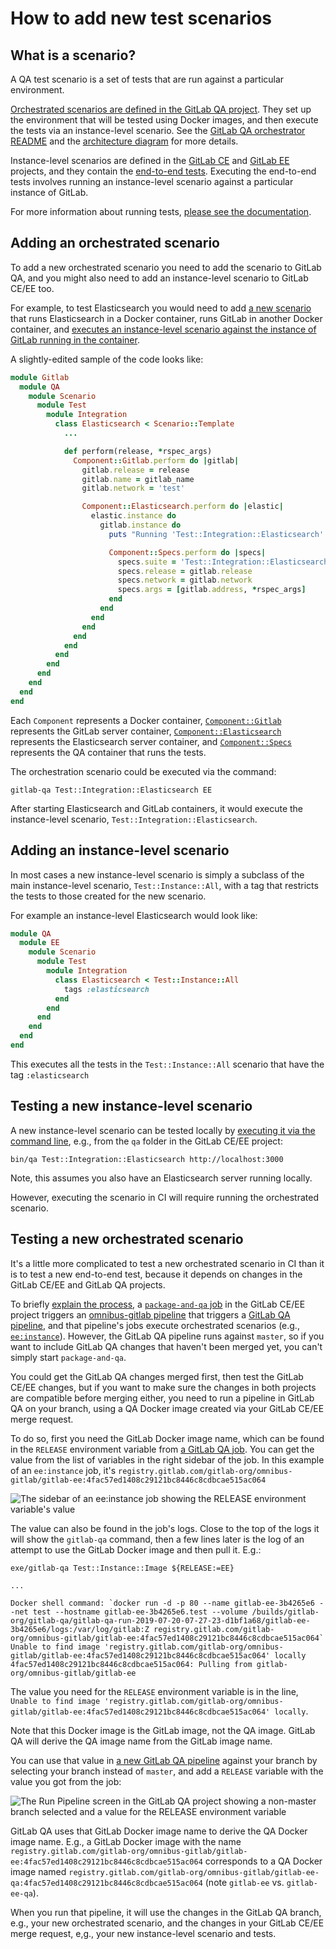 # How to add new test scenarios

## What is a scenario?

A QA test scenario is a set of tests that are run against a particular environment.

[Orchestrated scenarios are defined in the GitLab QA project](https://gitlab.com/gitlab-org/gitlab-qa/tree/master/lib/gitlab/qa/scenario/). They set up the environment that will be tested using Docker images, and then execute the tests via an instance-level scenario. See the [GitLab QA orchestrator README](https://gitlab.com/gitlab-org/gitlab-qa/blob/master/README.md) and the [architecture diagram](https://gitlab.com/gitlab-org/gitlab-qa/blob/master/docs/architecture.md) for more details.

Instance-level scenarios are defined in the [GitLab CE](https://gitlab.com/gitlab-org/gitlab-ce/blob/master/qa/qa/scenario) and [GitLab EE](https://gitlab.com/gitlab-org/gitlab-ee/blob/master/qa/qa/scenario) projects, and they contain the [end-to-end tests](https://gitlab.com/gitlab-org/gitlab-ce/tree/master/qa/qa/specs/features). Executing the end-to-end tests involves running an instance-level scenario against a particular instance of GitLab.

For more information about running tests, [please see the documentation](index.md#how-do-i-run-the-tests).

## Adding an orchestrated scenario

To add a new orchestrated scenario you need to add the scenario to GitLab QA, and you might also need to add an instance-level scenario to GitLab CE/EE too.

For example, to test Elasticsearch you would need to add [a new scenario](https://gitlab.com/gitlab-org/gitlab-qa/blob/2bb76796fb52abdcc1fd5e9034bb64fd0f3a1a7e/lib/gitlab/qa/scenario/test/integration/elasticsearch.rb) that runs Elasticsearch in a Docker container, runs GitLab in another Docker container, and [executes an instance-level scenario against the instance of GitLab running in the container](https://gitlab.com/gitlab-org/gitlab-qa/blob/2bb76796fb52abdcc1fd5e9034bb64fd0f3a1a7e/lib/gitlab/qa/scenario/test/integration/elasticsearch.rb#L32).

A slightly-edited sample of the code looks like:

```ruby
module Gitlab
  module QA
    module Scenario
      module Test
        module Integration
          class Elasticsearch < Scenario::Template
            ...

            def perform(release, *rspec_args)
              Component::Gitlab.perform do |gitlab|
                gitlab.release = release
                gitlab.name = gitlab_name
                gitlab.network = 'test'

                Component::Elasticsearch.perform do |elastic|
                  elastic.instance do
                    gitlab.instance do
                      puts "Running 'Test::Integration::Elasticsearch' specs!"

                      Component::Specs.perform do |specs|
                        specs.suite = 'Test::Integration::Elasticsearch'
                        specs.release = gitlab.release
                        specs.network = gitlab.network
                        specs.args = [gitlab.address, *rspec_args]
                      end
                    end
                  end
                end
              end
            end
          end
        end
      end
    end
  end
end
```
Each `Component` represents a Docker container, [`Component::Gitlab`](https://gitlab.com/gitlab-org/gitlab-qa/blob/2bb76796fb52abdcc1fd5e9034bb64fd0f3a1a7e/lib/gitlab/qa/component/gitlab.rb) represents the GitLab server container, [`Component::Elasticsearch`](https://gitlab.com/gitlab-org/gitlab-qa/blob/2bb76796fb52abdcc1fd5e9034bb64fd0f3a1a7e/lib/gitlab/qa/component/elasticsearch.rb) represents the Elasticsearch server container, and [`Component::Specs`](https://gitlab.com/gitlab-org/gitlab-qa/blob/2bb76796fb52abdcc1fd5e9034bb64fd0f3a1a7e/lib/gitlab/qa/component/specs.rb) represents the QA container that runs the tests.

The orchestration scenario could be executed via the command:

```
gitlab-qa Test::Integration::Elasticsearch EE
```

After starting Elasticsearch and GitLab containers, it would execute the instance-level scenario, `Test::Integration::Elasticsearch`.

## Adding an instance-level scenario

In most cases a new instance-level scenario is simply a subclass of the main instance-level scenario, `Test::Instance::All`, with a tag that restricts the tests to those created for the new scenario.

For example an instance-level Elasticsearch would look like:


```ruby
module QA
  module EE
    module Scenario
      module Test
        module Integration
          class Elasticsearch < Test::Instance::All
            tags :elasticsearch
          end
        end
      end
    end
  end
end
```

This executes all the tests in the `Test::Instance::All` scenario that have the tag `:elasticsearch`

## Testing a new instance-level scenario

A new instance-level scenario can be tested locally by [executing it via the command line](https://gitlab.com/gitlab-org/gitlab-ee/blob/master/qa/README.md#run-the-end-to-end-tests-in-a-local-development-environment), e.g., from the `qa` folder in the GitLab CE/EE project:

```
bin/qa Test::Integration::Elasticsearch http://localhost:3000
```

Note, this assumes you also have an Elasticsearch server running locally.

However, executing the scenario in CI will require running the orchestrated scenario.

## Testing a new orchestrated scenario

It's a little more complicated to test a new orchestrated scenario in CI than it is to test a new end-to-end test, because it depends on changes in the GitLab CE/EE and GitLab QA projects.

To briefly [explain the process](index.md#how-does-it-work), a [`package-and-qa` job](https://gitlab.com/gitlab-org/gitlab-ee/-/jobs/255700409) in the GitLab CE/EE project triggers an [omnibus-gitlab pipeline](https://gitlab.com/gitlab-org/omnibus-gitlab/pipelines/72021724) that triggers a [GitLab QA pipeline](https://gitlab.com/gitlab-org/gitlab-qa/pipelines/72023468), and that pipeline's jobs execute orchestrated scenarios (e.g., [`ee:instance`](https://gitlab.com/gitlab-org/gitlab-qa/-/jobs/255706794)). However, the GitLab QA pipeline runs against `master`, so if you want to include GitLab QA changes that haven't been merged yet, you can't simply start `package-and-qa`.

You could get the GitLab QA changes merged first, then test the GitLab CE/EE changes, but if you want to make sure the changes in both projects are compatible before merging either, you need to run a pipeline in GitLab QA on your branch, using a QA Docker image created via your GitLab CE/EE merge request.

To do so, first you need the GitLab Docker image name, which can be found in the `RELEASE` environment variable from [a GitLab QA job](https://gitlab.com/gitlab-org/gitlab-qa/-/jobs/255706794). You can get the value from the list of variables in the right sidebar of the job. In this example of an `ee:instance` job, it's `registry.gitlab.com/gitlab-org/omnibus-gitlab/gitlab-ee:4fac57ed1408c29121bc8446c8cdbcae515ac064`

![The sidebar of an `ee:instance` job showing the RELEASE environment variable's value](img/release_variable_v12_1.png)

The value can also be found in the job's logs. Close to the top of the logs it will show the `gitlab-qa` command, then a few lines later is the log of an attempt to use the GitLab Docker image and then pull it. E.g.:

```
exe/gitlab-qa Test::Instance::Image ${RELEASE:=EE}

...

Docker shell command: `docker run -d -p 80 --name gitlab-ee-3b4265e6 --net test --hostname gitlab-ee-3b4265e6.test --volume /builds/gitlab-org/gitlab-qa/gitlab-qa-run-2019-07-20-07-27-23-d1bf1a68/gitlab-ee-3b4265e6/logs:/var/log/gitlab:Z registry.gitlab.com/gitlab-org/omnibus-gitlab/gitlab-ee:4fac57ed1408c29121bc8446c8cdbcae515ac064`
Unable to find image 'registry.gitlab.com/gitlab-org/omnibus-gitlab/gitlab-ee:4fac57ed1408c29121bc8446c8cdbcae515ac064' locally
4fac57ed1408c29121bc8446c8cdbcae515ac064: Pulling from gitlab-org/omnibus-gitlab/gitlab-ee
```

The value you need for the `RELEASE` environment variable is in the line, `Unable to find image 'registry.gitlab.com/gitlab-org/omnibus-gitlab/gitlab-ee:4fac57ed1408c29121bc8446c8cdbcae515ac064' locally`.

Note that this Docker image is the GitLab image, not the QA image. GitLab QA will derive the QA image name from the GitLab image name.

You can use that value in [a new GitLab QA pipeline](https://gitlab.com/gitlab-org/gitlab-qa/pipelines/new) against your branch by selecting your branch instead of `master`, and add a `RELEASE` variable with the value you got from the job:

![The Run Pipeline screen in the GitLab QA project showing a non-master branch selected and a value for the RELEASE environment variable](img/run_pipeline_v12_1.png)

GitLab QA uses that GitLab Docker image name to derive the QA Docker image name. E.g., a GitLab Docker image with the name `registry.gitlab.com/gitlab-org/omnibus-gitlab/gitlab-ee:4fac57ed1408c29121bc8446c8cdbcae515ac064` corresponds to a QA Docker image named `registry.gitlab.com/gitlab-org/omnibus-gitlab/gitlab-ee-qa:4fac57ed1408c29121bc8446c8cdbcae515ac064` (note `gitlab-ee` vs. `gitlab-ee-qa`).

When you run that pipeline, it will use the changes in the GitLab QA branch, e.g., your new orchestrated scenario, and the changes in your GitLab CE/EE merge request, e,g., your new instance-level scenario and tests.
